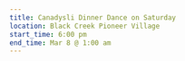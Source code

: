```yaml
---
title: Canadysli Dinner Dance on Saturday
location: Black Creek Pioneer Village
start_time: 6:00 pm
end_time: Mar 8 @ 1:00 am
---
```


